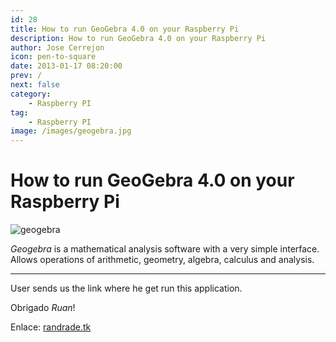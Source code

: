 ```yaml
---
id: 28
title: How to run GeoGebra 4.0 on your Raspberry Pi
description: How to run GeoGebra 4.0 on your Raspberry Pi
author: Jose Cerrejon
icon: pen-to-square
date: 2013-01-17 08:20:00
prev: /
next: false
category:
    - Raspberry PI
tag:
    - Raspberry PI
image: /images/geogebra.jpg
---
```


# How to run GeoGebra 4.0 on your Raspberry Pi

![geogebra](/images/geogebra.jpg)

_Geogebra_ is a mathematical analysis software with a very simple interface. Allows operations of arithmetic, geometry, algebra, calculus and analysis.

---

User sends us the link where he get run this application.

Obrigado _Ruan_!

Enlace: [randrade.tk](https://www.randrade.tk/index.php/2013/01/how-to-run-geogebra-4-0-on-your-raspberry-pi/)
